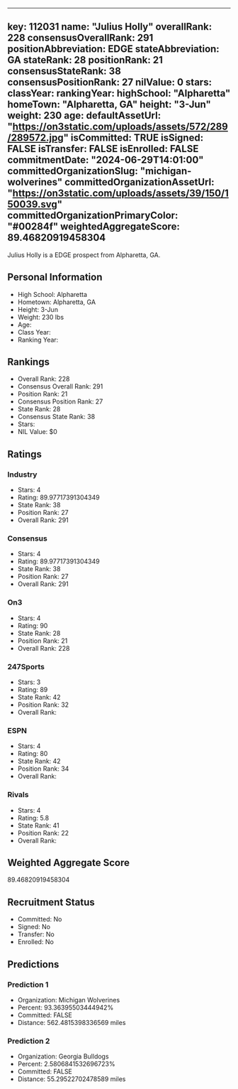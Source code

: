 ---
  key: 112031
  name: "Julius Holly"
  overallRank: 228
  consensusOverallRank: 291
  positionAbbreviation: EDGE
  stateAbbreviation: GA
  stateRank: 28
  positionRank: 21
  consensusStateRank: 38
  consensusPositionRank: 27
  nilValue: 0
  stars: 
  classYear: 
  rankingYear: 
  highSchool: "Alpharetta"
  homeTown: "Alpharetta, GA"
  height: "3-Jun"
  weight: 230
  age: 
  defaultAssetUrl: "https://on3static.com/uploads/assets/572/289/289572.jpg"
  isCommitted: TRUE
  isSigned: FALSE
  isTransfer: FALSE
  isEnrolled: FALSE
  commitmentDate: "2024-06-29T14:01:00"
  committedOrganizationSlug: "michigan-wolverines"
  committedOrganizationAssetUrl: "https://on3static.com/uploads/assets/39/150/150039.svg"
  committedOrganizationPrimaryColor: "#00284f"
  weightedAggregateScore: 89.46820919458304
  ---
  
  Julius Holly is a EDGE prospect from Alpharetta, GA.
  
  ## Personal Information
  - High School: Alpharetta
  - Hometown: Alpharetta, GA
  - Height: 3-Jun
  - Weight: 230 lbs
  - Age: 
  - Class Year: 
  - Ranking Year: 
  
  ## Rankings
  - Overall Rank: 228
  - Consensus Overall Rank: 291
  - Position Rank: 21
  - Consensus Position Rank: 27
  - State Rank: 28
  - Consensus State Rank: 38
  - Stars: 
  - NIL Value: $0
  
  ## Ratings
  
  ### Industry
  - Stars: 4
  - Rating: 89.97717391304349
  - State Rank: 38
  - Position Rank: 27
  - Overall Rank: 291
  
  ### Consensus
  - Stars: 4
  - Rating: 89.97717391304349
  - State Rank: 38
  - Position Rank: 27
  - Overall Rank: 291
  
  ### On3
  - Stars: 4
  - Rating: 90
  - State Rank: 28
  - Position Rank: 21
  - Overall Rank: 228
  
  ### 247Sports
  - Stars: 3
  - Rating: 89
  - State Rank: 42
  - Position Rank: 32
  - Overall Rank: 
  
  ### ESPN
  - Stars: 4
  - Rating: 80
  - State Rank: 42
  - Position Rank: 34
  - Overall Rank: 
  
  ### Rivals
  - Stars: 4
  - Rating: 5.8
  - State Rank: 41
  - Position Rank: 22
  - Overall Rank: 
  
  ## Weighted Aggregate Score
  89.46820919458304
  
  ## Recruitment Status
  - Committed: No
  - Signed: No
  - Transfer: No
  - Enrolled: No
  
  
  
  ## Predictions
  
  ### Prediction 1
  - Organization: Michigan Wolverines
  - Percent: 93.36395503444942%
  - Committed: FALSE
  - Distance: 562.4815398336569 miles
  
  ### Prediction 2
  - Organization: Georgia Bulldogs
  - Percent: 2.5806841532696723%
  - Committed: FALSE
  - Distance: 55.29522702478589 miles
  